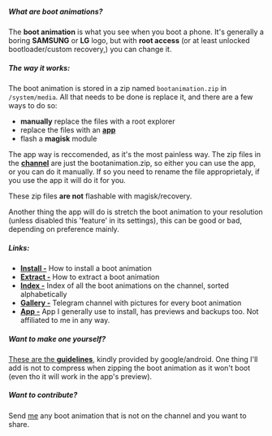 ##### What are boot animations?
The **boot animation** is what you see when you boot a phone. It's generally a boring **SAMSUNG** or **LG** logo, but with **root access** (or at least unlocked bootloader/custom recovery,) you can change it.

##### The way it works:
The boot animation is stored in a zip named `bootanimation.zip` in `/system/media`. All that needs to be done is replace it, and there are a few ways to do so:
- **manually** replace the files with a root explorer
- replace the files with an [**app**](https://play.google.com/store/apps/details?id=com.jrummy.apps.boot.animations)
- flash a **magisk** module

The app way is reccomended, as it's the most painless way.
The zip files in the [**channel**](https://t.me/bootanmtsgallery) are just the bootanimation.zip, so either you can use the app, or you can do it manually. If so you need to rename the file approprietaly, if you use the app it will do it for you. 

These zip files **are not** flashable with magisk/recovery.

Another thing the app will do is stretch the boot animation to your resolution (unless disabled this 'feature' in its settings), this can be good or bad, depending on preference mainly.
##### Links:
- [**Install -**](http://telegra.ph/Install-a-bootanimation-05-07) How to install a boot animation
- [**Extract -**](http://telegra.ph/Extract-a-bootanimation-05-07) How to extract a boot animation
- [**Index -**](http://telegra.ph/Bootanimation-Index-05-08) Index of all the boot animations on the channel, sorted alphabetically
- [**Gallery -**](https://t.me/bootanmtsgallery) Telegram channel with pictures for every boot animation
- [**App -**](https://play.google.com/store/apps/details?id=com.jrummy.apps.boot.animations) App I generally use to install, has previews and backups too. Not affiliated to me in any way.

##### Want to make one yourself?
[These are the **guidelines**](https://android.googlesource.com/platform/frameworks/base.git/+/master/cmds/bootanimation/FORMAT.md), kindly provided by google/android. One thing I'll add is not to compress when zipping the boot animation as it won't boot (even tho it will work in the app's preview).

##### Want to contribute?
Send [me](https://t.me/rastamanjohn) any boot animation that is not on the channel and you want to share.
